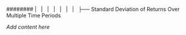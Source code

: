 ######## |   |   |   |   |   |   |   ├── Standard Deviation of Returns Over Multiple Time Periods

*Add content here*